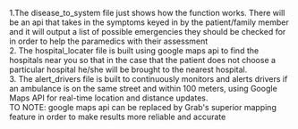 1.The disease_to_system file just shows how the function works. There will be an api that takes in the symptoms keyed in by the patient/family member and it will output a list of possible emergencies they should be checked for in order to help the paramedics with their assessment  
2. The hospital_locater file is built using google maps api to find the hospitals near you so that in the case that the patient does not choose a particular hospital he/she will be brought to the nearest hospital.  
3. The alert_drivers file is built to continuously monitors and alerts drivers if an ambulance is on the same street and within 100 meters, using Google Maps API for real-time location and distance updates.   
TO NOTE: google maps api can be replaced by Grab's superior mapping feature in order to make results more reliable and accurate  
